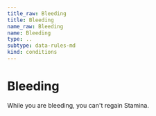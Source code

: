```yaml
---
title_raw: Bleeding
title: Bleeding
name_raw: Bleeding
name: Bleeding
type: ..
subtype: data-rules-md
kind: conditions
---
```


# Bleeding

While you are bleeding, you can't regain Stamina.
